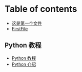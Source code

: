 # Table of contents

* [这是第一个文件](README.md)
* [FirstFile](firstfile.md)

## Python 教程 <a id="python-tutorial"></a>

* [Python 教程](python-tutorial/python-tutorial.md)
* [Python 介绍](python-tutorial/python-intro.md)


